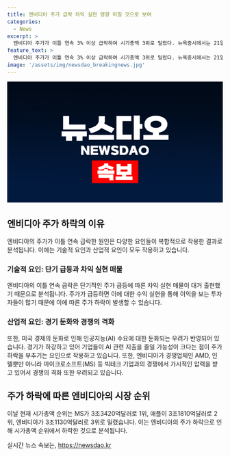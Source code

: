 ```yaml
---
title: 엔비디아 주가 급락 차익 실현 영향 미칠 것으로 보여
categories:
  - News
excerpt: >
  엔비디아 주가가 이틀 연속 3% 이상 급락하여 시가총액 3위로 밀렸다. 뉴욕증시에서는 21일 현지시각으로 126.57달러로 3.22% 하락했는데, 이는 단기 급등에 따른 차익 실현 매물과 인공지능(AI) 수요의 둔화 우려로 분석된다. 경기 하강으로 기업들의 AI 관련 지출이 줄 경우, 엔비디아의 매출이 타격을 받을 수 있다는 우려도 있다. 또한 경쟁업체 및 빅테크 기업과의 경쟁이 격화되고 있어, 엔비디아의 미래가 불투명해 보인다.
feature_text: >
  엔비디아 주가가 이틀 연속 3% 이상 급락하여 시가총액 3위로 밀렸다. 뉴욕증시에서는 21일 현지시각으로 126.57달러로 3.22% 하락했는데, 이는 단기 급등에 따른 차익 실현 매물과 인공지능(AI) 수요의 둔화 우려로 분석된다. 경기 하강으로 기업들의 AI 관련 지출이 줄 경우, 엔비디아의 매출이 타격을 받을 수 있다는 우려도 있다. 또한 경쟁업체 및 빅테크 기업과의 경쟁이 격화되고 있어, 엔비디아의 미래가 불투명해 보인다.
image: '/assets/img/newsdao_breakingnews.jpg'
---
```


<p><img src="/assets/img/newsdao_breakingnews.jpg" alt="firstkoreanews 속보" /></p>

<h2 data-ke-size="size26">엔비디아 주가 하락의 이유</h2>

<p data-ke-size="size16">엔비디아의 주가가 이틀 연속 급락한 원인은 다양한 요인들이 복합적으로 작용한 결과로 분석됩니다. 이에는 기술적 요인과 산업적 요인이 모두 작용하고 있습니다.</p>

<h3>기술적 요인: 단기 급등과 차익 실현 매물</h3>

<p data-ke-size="size16">엔비디아의 이틀 연속 급락은 단기적인 주가 급등에 따른 차익 실현 매물이 대거 출현했기 때문으로 분석됩니다. 주가가 급등하면 이에 대한 수익 실현을 통해 이익을 보는 투자자들이 많기 때문에 이에 따른 주가 하락이 발생할 수 있습니다.</p>

<h3>산업적 요인: 경기 둔화와 경쟁의 격화</h3>

<p data-ke-size="size16">또한, 미국 경제의 둔화로 인해 인공지능(AI) 수요에 대한 둔화되는 우려가 반영되어 있습니다. 경기가 하강하고 있어 기업들이 AI 관련 지출을 줄일 가능성이 크다는 점이 주가 하락을 부추기는 요인으로 작용하고 있습니다. 또한, 엔비디아가 경쟁업체인 AMD, 인텔뿐만 아니라 마이크로소프트(MS) 등 빅테크 기업과의 경쟁에서 가시적인 압력을 받고 있어서 경쟁의 격화 또한 우려되고 있습니다.</p>

<h2 data-ke-size="size26">주가 하락에 따른 엔비디아의 시장 순위</h2>

<p data-ke-size="size16">이날 현재 시가총액 순위는 MS가 3조3420억달러로 1위, 애플이 3조1810억달러로 2위, 엔비디아가 3조1130억달러로 3위로 밀렸습니다. 이는 엔비디아의 주가 하락으로 인해 시가총액 순위에서 하락한 것으로 분석됩니다.</p>
실시간 뉴스 속보는, <a href="https://newsdao.kr" rel="dofollow">https://newsdao.kr</a>


